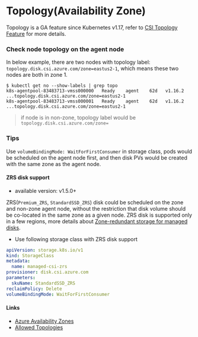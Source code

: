 # Topology(Availability Zone)

Topology is a GA feature since Kubernetes v1.17, refer to [CSI Topology Feature](https://kubernetes-csi.github.io/docs/topology.html) for more details.

### Check node topology on the agent node

In below example, there are two nodes with topology label: `topology.disk.csi.azure.com/zone=eastus2-1`, which means these two nodes are both in zone 1.
```console
$ kubectl get no --show-labels | grep topo
k8s-agentpool-83483713-vmss000000   Ready    agent    62d   v1.16.2   ...topology.disk.csi.azure.com/zone=eastus2-1
k8s-agentpool-83483713-vmss000001   Ready    agent    62d   v1.16.2   ...topology.disk.csi.azure.com/zone=eastus2-1
```
> if node is in non-zone, topology label would be `topology.disk.csi.azure.com/zone=`

### Tips

Use `volumeBindingMode: WaitForFirstConsumer` in storage class, pods would be scheduled on the agent node first, and then disk PVs would be created with the same zone as the agent node.

#### ZRS disk support
 - available version: v1.5.0+

ZRS(`Premium_ZRS`, `StandardSSD_ZRS`) disk could be scheduled on the zone and non-zone agent node, without the restriction that disk volume should be co-located in the same zone as a given node. ZRS disk is supported only in a few regions, more details about [Zone-redundant storage for managed disks](https://docs.microsoft.com/en-us/azure/virtual-machines/disks-redundancy).

 - Use following storage class with ZRS disk support
```yaml
apiVersion: storage.k8s.io/v1
kind: StorageClass
metadata:
  name: managed-csi-zrs
provisioner: disk.csi.azure.com
parameters:
  skuName: StandardSSD_ZRS
reclaimPolicy: Delete
volumeBindingMode: WaitForFirstConsumer
```

#### Links
 - [Azure Availability Zones](https://github.com/kubernetes-sigs/cloud-provider-azure/blob/master/docs/using-availability-zones.md)
 - [Allowed Topologies](https://kubernetes.io/docs/concepts/storage/storage-classes/#allowed-topologies)
